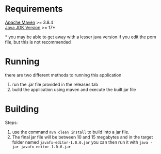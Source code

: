 Requirements
====
[Apache Maven](https://maven.apache.org/download.cgi) >= 3.8.4 \
[Java JDK Version](https://www.oracle.com/java/technologies/javase/jdk17-archive-downloads.html) >= 17*

\* you may be able to get away with a lesser java version if you edit the pom file, but this is not recommended


Running
===
there are two different methods to running this application
1. run the .jar file provided in the releases tab
2. build the application using maven and execute the built jar file

Building
===
Steps: 
1. use the command `mvn clean install` to build into a jar file. 
2. The final jar file will be between 10 and 15 megabytes and in the target folder named `javafx-editor-1.0.0.jar`
you can then run it with `java -jar javafx-editor-1.0.0.jar`